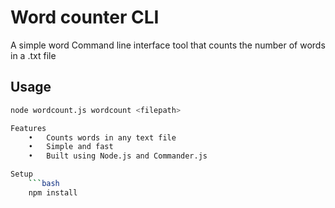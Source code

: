 # Word counter CLI

A simple word Command line interface tool that counts the number of words in a .txt file

## Usage 

```bash 
node wordcount.js wordcount <filepath>

Features
	•	Counts words in any text file
	•	Simple and fast
	•	Built using Node.js and Commander.js

Setup
    ```bash
    npm install